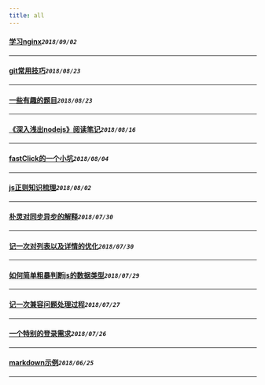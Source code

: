 ```yaml
---
title: all
---
```

 #### [学习nginx](/blog/20180902_nginxNote.md)_`2018/09/02`_
*****
 #### [git常用技巧](/blog/20180823_gitSkill.md)_`2018/08/23`_
*****
 #### [一些有趣的题目](/blog/20180823_qs.md)_`2018/08/23`_
*****
 #### [《深入浅出nodejs》阅读笔记](/blog/20180816_nodejsStudyNote.md)_`2018/08/16`_
*****
 #### [fastClick的一个小坑](/blog/20180804_fastclick.md)_`2018/08/04`_
*****
 #### [js正则知识梳理](/blog/20180802_regExpCombing.md)_`2018/08/02`_
*****
 #### [朴灵对同步异步的解释](/blog/20180730_jsRunRule.md)_`2018/07/30`_
*****
 #### [记一次对列表以及详情的优化](/blog/20180730_optimizationListDetail.md)_`2018/07/30`_
*****
 #### [如何简单粗暴判断js的数据类型](/blog/20180729_judgeDataType.md)_`2018/07/29`_
*****
 #### [记一次兼容问题处理过程](/blog/20180727_npmCompatibleBug.md)_`2018/07/27`_
*****
 #### [一个特别的登录需求](/blog/20180726_login.md)_`2018/07/26`_
*****
 #### [markdown示例](/blog/20180625_markDownExample.md)_`2018/06/25`_
*****